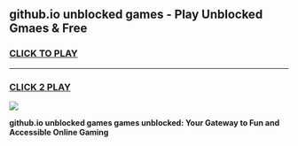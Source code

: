 
## github.io unblocked games - Play Unblocked Gmaes & Free
<h3>
<a href="https://premium.freeplayer.one?title=github.io_unblocked_games&ref=19F">CLICK TO PLAY</a></h3>
<hr>

<h3>
<a href="https://premium.freeplayer.one?title=github.io_unblocked_games&ref=19F">CLICK 2 PLAY</a>
  
</h3>

<a href="https://premium.freeplayer.one?title=github.io_unblocked_games&ref=19F/"><img src="https://clearcache.store/games.png"></a>


**github.io unblocked games games unblocked: Your Gateway to Fun and Accessible Online Gaming**
